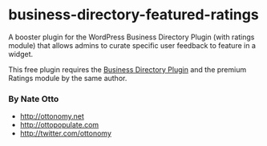 business-directory-featured-ratings
===================================

A booster plugin for the WordPress Business Directory Plugin (with ratings module) that allows admins to curate specific user feedback to feature in a widget.

This free plugin requires the [Business Directory Plugin](http://businessdirectoryplugin.com) and the premium Ratings module by the same author.

### By Nate Otto
* http://ottonomy.net
* http://ottopopulate.com
* http://twitter.com/ottonomy